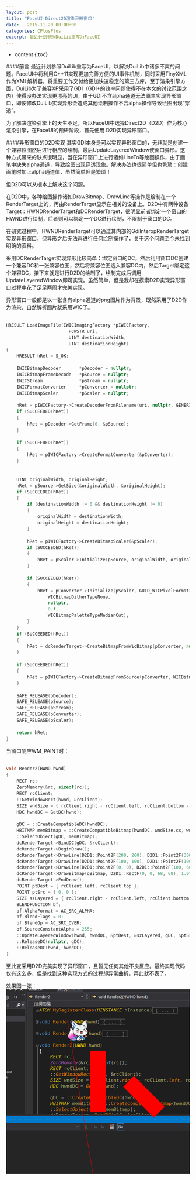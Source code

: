 ```yaml
---
layout: post
title: "FaceUI-Direct2D渲染异形窗口"
date:   2015-11-20 00:00:00
categories: CPlusPlus
excerpt: 最近计划参照DuiLib重写为FaceUI
---
```


* content
{:toc}

####前言
最近计划参照DuiLib重写为FaceUI，以解决DuiLib中诸多不爽的问题。FaceUI中将利用C++11实现更加完善方便的UI事件机制，同时采用TinyXML作为XML解析器，将重要工作交付给更加快速稳定的第三方库。至于渲染引擎方面，DuiLib为了兼容XP采用了GDI（GDI+的效率问题使得不在本文的讨论范围之内）使得没办法实现更漂亮的UI，由于GDI不含alpha通道无法原生实现异形窗口，即使修改DuiLib实现异形会造成其他绘制操作不含alpha操作导致绘图出现“穿透”。

为了解决渲染引擎上的天生不足，所以FaceUI中选择Direct2D（D2D）作为核心渲染引擎，在FaceUI的预研阶段，首先便用
D2D实现异形窗口。

####异形窗口的D2D实现
其实GDI本身是可以实现异形窗口的，无非就是创建一个兼容位图然后进行相应的绘制，最后UpdateLayeredWindow使窗口异形。这种方式带来的缺点很明显，当在异形窗口上进行诸如LineTo等绘图操作，由于画笔中缺失alpha通道，导致绘图出现穿透现象。解决办法也很简单但也繁琐：创建画笔时加上alpha通道值，虽然简单但是繁琐！

但D2D可以从根本上解决这个问题。

在D2D中，各种绘图操作诸如DrawBitmap、DrawLine等操作是绘制在一个RenderTarget上的，再由RenderTarget显示在相关的设备上。D2D中有两种设备Target：HWNDRenderTarget和DCRenderTarget，很明显前者绑定一个窗口的HWND进行绘制，后者则可以绑定一个DC进行绘制，不限制于窗口的DC。

在研究过程中，HWNDRenderTarget可以通过其内部的GdiInteropRenderTarget实现异形窗口，但异形之后无法再进行任何绘制操作了，关于这个问题至今未找到明确的资料。

采用DCRenderTarget实现异形比较简单：绑定窗口的DC，然后利用窗口DC创建一个兼容DC和一张兼容位图，然后将兼容位图选入兼容DC内，然后Target绑定这个兼容DC，接下来就是进行D2D的绘制了，绘制完成后调用UpdateLayeredWindow即可实现。虽然简单，但是我却在摸索D2D实现异形窗口过程中花了足足两周才完美实现。

异形窗口一般都是以一张含有alpha通道的png图片作为背景，既然采用了D2D作为渲染，自然解析图片就采用WIC了。

``` c++

HRESULT LoadImageFile(IWICImagingFactory *pIWICFactory,
						PCWSTR uri,
						UINT destinationWidth,
						UINT destinationHeight)
{
	HRESULT hRet = S_OK;

	IWICBitmapDecoder		*pDecoder = nullptr;
	IWICBitmapFrameDecode	*pSource = nullptr;
	IWICStream				*pStream = nullptr;
	IWICFormatConverter		*pConverter = nullptr;
	IWICBitmapScaler		*pScaler = nullptr;

	hRet = pIWICFactory->CreateDecoderFromFilename(uri, nullptr, GENERIC_READ, WICDecodeMetadataCacheOnLoad, &pDecoder);
	if (SUCCEEDED(hRet))
	{
		hRet = pDecoder->GetFrame(0, &pSource);
	}

	if (SUCCEEDED(hRet))
	{
		hRet = pIWICFactory->CreateFormatConverter(&pConverter);
	}


	UINT originalWidth, originalHeight;
	hRet = pSource->GetSize(&originalWidth, &originalHeight);
	if (SUCCEEDED(hRet))
	{
		if (destinationWidth != 0 && destinationHeight != 0)
		{
			originalWidth = destinationWidth;
			originalHeight = destinationHeight;
		}

		hRet = pIWICFactory->CreateBitmapScaler(&pScaler);
		if (SUCCEEDED(hRet))
		{
			hRet = pScaler->Initialize(pSource, originalWidth, originalHeight, WICBitmapInterpolationModeCubic);
		}

		if (SUCCEEDED(hRet))
		{
			hRet = pConverter->Initialize(pScaler, GUID_WICPixelFormat32bppPBGRA,
				WICBitmapDitherTypeNone,
				nullptr,
				0.f,
				WICBitmapPaletteTypeMedianCut);
		}
	}
	if (SUCCEEDED(hRet))
	{
		hRet = dcRenderTarget->CreateBitmapFromWicBitmap(pConverter, nullptr, &gBitmap);
	}

	if (SUCCEEDED(hRet))
	{
		hRet = pIWICFactory->CreateBitmapFromSource(pConverter, WICBitmapCacheOnLoad, &gWicBitmap);
	}

	SAFE_RELEASE(pDecoder);
	SAFE_RELEASE(pSource);
	SAFE_RELEASE(pStream);
	SAFE_RELEASE(pConverter);
	SAFE_RELEASE(pScaler);

	return hRet;
}

```

当窗口响应WM_PAINT时：

``` c++

void Render2(HWND hwnd)
{
	RECT rc;
	ZeroMemory(&rc, sizeof(rc));
	RECT rcClient;
	::GetWindowRect(hwnd, &rcClient);
	SIZE wndSize = { rcClient.right - rcClient.left, rcClient.bottom - rcClient.top };
	HDC hwndDC = GetDC(hwnd);

	gDC = ::CreateCompatibleDC(hwndDC);
	HBITMAP memBitmap = ::CreateCompatibleBitmap(hwndDC, wndSize.cx, wndSize.cy);
	::SelectObject(gDC, memBitmap);
	dcRenderTarget->BindDC(gDC, &rcClient);
	dcRenderTarget->BeginDraw();
	dcRenderTarget->DrawLine(D2D1::Point2F(200, 200), D2D1::Point2F(300, 300), gBrush, 50);
	dcRenderTarget->DrawLine(D2D1::Point2F(100, 100), D2D1::Point2F(100, 300), gBrush, 50);
	dcRenderTarget->DrawLine(D2D1::Point2F(0, 0), D2D1::Point2F(100, 600), gBrush);
	dcRenderTarget->DrawBitmap(gBitmap, D2D1::RectF(0, 0, 68, 68), 1.0f);
	dcRenderTarget->EndDraw();
	POINT ptDest = { rcClient.left, rcClient.top };
	POINT ptSrc = { 0, 0 };
	SIZE szLayered = { rcClient.right - rcClient.left, rcClient.bottom - rcClient.top };
	BLENDFUNCTION bf;
	bf.AlphaFormat = AC_SRC_ALPHA;
	bf.BlendFlags = 0;
	bf.BlendOp = AC_SRC_OVER;
	bf.SourceConstantAlpha = 255;
	::UpdateLayeredWindow(hwnd, hwndDC, &ptDest, &szLayered, gDC, &ptSrc, RGB(0, 0, 0), &bf, ULW_ALPHA);
	::ReleaseDC(nullptr, gDC);
	::ReleaseDC(hwnd, hwndDC);
}

```

至此变采用D2D完美实现了异形窗口，且暂无任何其他不良反应。最终实现代码仅有这么多，但是找到这种实现方式的过程却异常曲折，再此就不表了。

效果图一张：  
![alt text](/img/2015-11-21.png)  